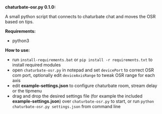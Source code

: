 **chaturbate-osr.py 0.1.0:**

A small python script that connects to chaturbate chat and moves the OSR based on tips.

**Requirements:**
- python3

**How to use:**
- run `install-requirements.bat` or `pip install -r requirements.txt` to install required modules
- open `chaturbate-osr.py` in notepad and set `devicePort` to correct OSR com port, optionally edit `deviceAxisRange` to tweak OSR range for each axis
- edit **example-settings.json** to configure chaturbate room, stream delay or the tipmenu
- drag and drop the desired settings file (for example the included **example-settings.json**) over `chaturbate-osr.py` to start, or run `python chaturbate-osr.py settings.json` from command line